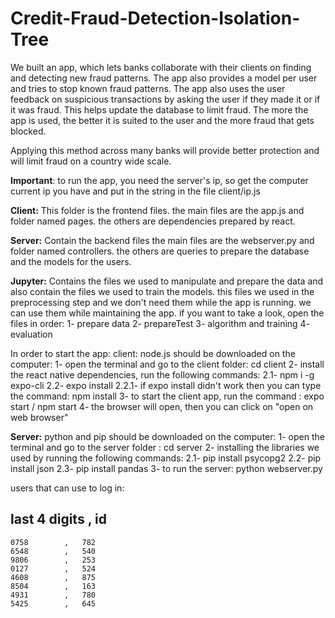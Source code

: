 ﻿# Credit-Fraud-Detection-Isolation-Tree
We built an app, which lets banks collaborate with their clients on finding and detecting new fraud patterns.
The app also provides a model per user and tries to stop known fraud patterns.
The app also uses the user feedback on suspicious transactions by asking the user if they made it or if it was fraud. This helps update the database to limit fraud.
The more the app is used, the better it is suited to the user and the more fraud that gets blocked.

Applying this method across many banks will provide better protection and will limit fraud on a country wide scale.

**Important**: to run the app, you need the server's ip, so get the computer current ip you have and put in the string in the file client/ip.js

**Client:**
This folder is the frontend files.
the main files are the app.js and folder named pages. the others are dependencies prepared by react.

**Server:**
Contain the backend files
the main files are the webserver.py and folder named controllers.
the others are queries to prepare the database and the models for the users.

**Jupyter:**
Contains the files we used to manipulate and prepare the data and also contain the files we used to train the models.
this files we used in the preprocessing step and we don't need them while the app is running. we can use them while maintaining the app.
if you want to take a look, open the files in order:
1- prepare data
2- prepareTest
3- algorithm and training
4- evaluation

In order to start the app:
client: node.js should be downloaded on the computer:
1- open the terminal and go to the client folder: cd client
2- install the react native dependencies, run the following commands:
    2.1- npm i -g expo-cli
    2.2- expo install 
        2.2.1- if expo install didn't work then you can type the command: npm install
3- to start the client app, run the command : expo start / npm start
4- the browser will open, then you can click on "open on web browser"

**Server:** python and pip should be downloaded on the computer:
1- open the terminal and go to the server folder : cd server
2- installing the libraries we used by running the following commands:
    2.1- pip install psycopg2
    2.2- pip install json
    2.3- pip install pandas
3- to run the server: python webserver.py



users that can use to log in:

last 4 digits   ,   id
-----------------------
    0758        ,   782
    6548        ,   540
    9806        ,   253
    0127        ,   524
    4608        ,   875
    8504        ,   163
    4931        ,   780
    5425        ,   645
